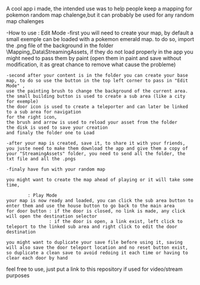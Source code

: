 A cool app i made, the intended use was to help people keep a mapping for pokemon random map chalenge,but it can probably be used for any random map chalenges

-How to use : Edit Mode
	-first you will need to create your map, by default a small exemple can be loaded with a pokemon emerald map.
	to do so, import the .png file of the background in the folder \Mapping_Data\StreamingAssets,
	if they do not load properly in the app you might need to pass them by paint (open them in paint and save without modification, it as great chance to remove what cause the probleme)
	
	-second after your content is in the folder you can create your base map, to do so use the button in the top left corner to pass in "Edit Mode" ,
	use the painting brush to change the background of the current area.
	the small building button is used to create a sub area (like a city for exemple)
	the door icon is used to create a teleporter and can later be linked to a sub area for navigation
	for the right icon, 
	the brush and arrow is used to reload your asset from the folder
	the disk is used to save your creation 
	and finaly the folder one to Load
	
	-after your map is created, save it, to share it with your friends, you juste need to make them download the app and give them a copy of your "StreamingAssets" folder, you need to send all the folder, the txt file and all the .pngs
	
	-finaly have fun with your random map
	
	you might want to create the map ahead of playing or it will take some time,

			: Play Mode
	your map is now ready and loaded, you can click the sub area button to enter them and use the house button to go back to the main area
	for door button : if the door is closed, no link is made, any click will open the destination selector
					: if the door is open, a link exist, left click to teleport to the linked sub area and right click to edit the door destination
	
	you might want to duplicate your save file before using it, saving will also save the door teleport location and no reset button exist, so duplicate a clean save to avoid redoing it each time or having to clear each door by hand


feel free to use, just put a link to this repository if used for video/stream purposes
